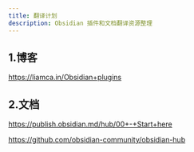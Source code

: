 ```yaml
---
title: 翻译计划
description: Obsidian 插件和文档翻译资源整理
---
```


## 1.博客

https://liamca.in/Obsidian+plugins

## 2.文档

https://publish.obsidian.md/hub/00+-+Start+here

https://github.com/obsidian-community/obsidian-hub
